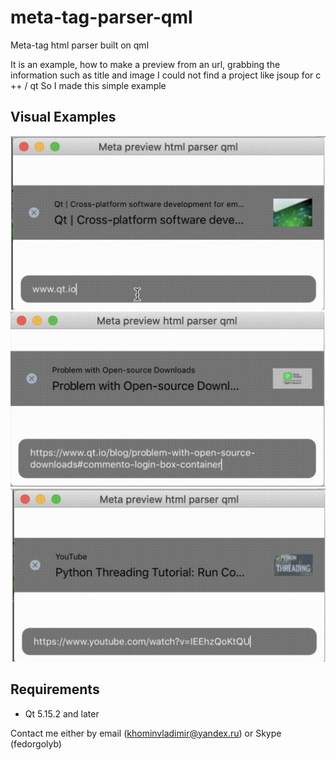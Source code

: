 # meta-tag-parser-qml
Meta-tag html parser built on qml

It is an example, how to make a preview from an url, grabbing the information such as title and image
I could not find a project like jsoup for c ++ / qt
So I made this simple example

## Visual Examples
![Screenshot](previews/preview_2.png)
![Screenshot](previews/preview_3.png)
![Screenshot](previews/preview_4.png)

## Requirements
* Qt 5.15.2 and later

Contact me either by email (khominvladimir@yandex.ru) or Skype (fedorgolyb)
